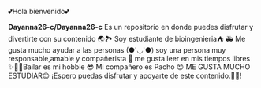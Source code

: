 💕Hola bienvenido💕


**Dayanna26-c/Dayanna26-c** Es un repositorio en donde puedes disfrutar y divertirte con su contenido
🌏🏞 Soy estudiante de bioingenieria⛺
🚑 Me gusta mucho ayudar a las personas
(●'◡'●) soy una persona muy responsable,amable y compañerista
👀 me gusta leer en mis tiempos libres
✨🏌️‍♀️Bailar es mi hobbie 
😎 Mi compañero es Pacho
😍 ME GUSTA MUCHO ESTUDIAR😍
¡Espero puedas disfrutar y apoyarte de este contenido.💖🎉!

